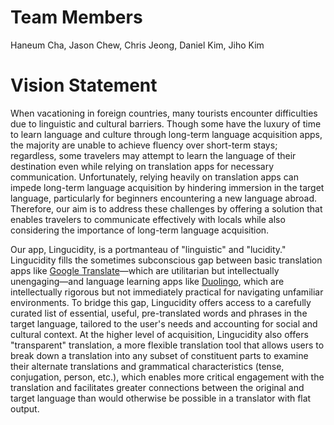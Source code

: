 # Team Members
Haneum Cha, Jason Chew, Chris Jeong, Daniel Kim, Jiho Kim
​
# Vision Statement
When vacationing in foreign countries, many tourists encounter difficulties due to linguistic and cultural barriers. Though some have the luxury of time to learn language and culture through long-term language acquisition apps, the majority are unable to achieve fluency over short-term stays; regardless, some travelers may attempt to learn the language of their destination even while relying on translation apps for necessary communication. Unfortunately, relying heavily on translation apps can impede long-term language acquisition by hindering immersion in the target language, particularly for beginners encountering a new language abroad. Therefore, our aim is to address these challenges by offering a solution that enables travelers to communicate effectively with locals while also considering the importance of long-term language acquisition.

Our app, Lingucidity, is a portmanteau of "linguistic" and "lucidity." Lingucidity fills the sometimes subconscious gap between basic translation apps like [Google Translate](https://translate.google.com)—which are utilitarian but intellectually unengaging—and language learning apps like [Duolingo](https://www.duolingo.com), which are intellectually rigorous but not immediately practical for navigating unfamiliar environments. To bridge this gap, Lingucidity offers access to a carefully curated list of essential, useful, pre-translated words and phrases in the target language, tailored to the user's needs and accounting for social and cultural context. At the higher level of acquisition, Lingucidity also offers "transparent" translation, a more flexible translation tool that allows users to break down a translation into any subset of constituent parts to examine their alternate translations and grammatical characteristics (tense, conjugation, person, etc.), which enables more critical engagement with the translation and facilitates greater connections between the original and target language than would otherwise be possible in a translator with flat output.
